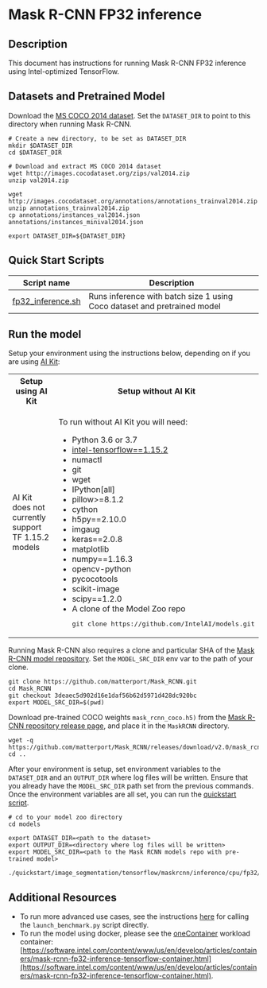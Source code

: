 <!--- 0. Title -->
# Mask R-CNN FP32 inference

<!-- 10. Description -->
## Description

This document has instructions for running Mask R-CNN FP32 inference using
Intel-optimized TensorFlow.

<!--- 30. Datasets -->
## Datasets and Pretrained Model

Download the [MS COCO 2014 dataset](http://cocodataset.org/#download).
Set the `DATASET_DIR` to point to this directory when running Mask R-CNN.
```
# Create a new directory, to be set as DATASET_DIR
mkdir $DATASET_DIR
cd $DATASET_DIR

# Download and extract MS COCO 2014 dataset
wget http://images.cocodataset.org/zips/val2014.zip
unzip val2014.zip

wget http://images.cocodataset.org/annotations/annotations_trainval2014.zip
unzip annotations_trainval2014.zip
cp annotations/instances_val2014.json annotations/instances_minival2014.json

export DATASET_DIR=${DATASET_DIR}
```

<!--- 40. Quick Start Scripts -->
## Quick Start Scripts

| Script name | Description |
|-------------|-------------|
| [fp32_inference.sh](fp32_inference.sh) | Runs inference with batch size 1 using Coco dataset and pretrained model|

<!--- 50. AI Kit -->
## Run the model

Setup your environment using the instructions below, depending on if you are
using [AI Kit](/docs/general/tensorflow/AIKit.md):

<table>
  <tr>
    <th>Setup using AI Kit</th>
    <th>Setup without AI Kit</th>
  </tr>
  <tr>
    <td>
      <p>AI Kit does not currently support TF 1.15.2 models</p>
    </td>
    <td>
      <p>To run without AI Kit you will need:</p>
      <ul>
        <li>Python 3.6 or 3.7
        <li><a href="https://pypi.org/project/intel-tensorflow/1.15.2/">intel-tensorflow==1.15.2</a>
        <li>numactl
        <li>git
        <li>wget
        <li>IPython[all]
        <li>pillow>=8.1.2
        <li>cython
        <li>h5py==2.10.0
        <li>imgaug
        <li>keras==2.0.8
        <li>matplotlib
        <li>numpy==1.16.3
        <li>opencv-python
        <li>pycocotools
        <li>scikit-image
        <li>scipy==1.2.0
        <li>A clone of the Model Zoo repo<br />
        <pre>git clone https://github.com/IntelAI/models.git</pre>
      </ul>
    </td>
  </tr>
</table>

Running Mask R-CNN also requires a clone and particular SHA of the
[Mask R-CNN model repository](https://github.com/matterport/Mask_RCNN). 
Set the `MODEL_SRC_DIR` env var to the path of your clone.
```
git clone https://github.com/matterport/Mask_RCNN.git
cd Mask_RCNN
git checkout 3deaec5d902d16e1daf56b62d5971d428dc920bc
export MODEL_SRC_DIR=$(pwd)
```

Download pre-trained COCO weights `mask_rcnn_coco.h5)` from the
[Mask R-CNN repository release page](https://github.com/matterport/Mask_RCNN/releases/download/v2.0/mask_rcnn_coco.h5),
and place it in the `MaskRCNN` directory.
```
wget -q https://github.com/matterport/Mask_RCNN/releases/download/v2.0/mask_rcnn_coco.h5
cd ..
```

After your environment is setup, set environment variables to the `DATASET_DIR`
and an `OUTPUT_DIR` where log files will be written. Ensure that you already have
the `MODEL_SRC_DIR` path set from the previous commands.
Once the environment variables are all set, you can run the
[quickstart script](#quick-start-scripts).
```
# cd to your model zoo directory
cd models

export DATASET_DIR=<path to the dataset>
export OUTPUT_DIR=<directory where log files will be written>
export MODEL_SRC_DIR=<path to the Mask RCNN models repo with pre-trained model>

./quickstart/image_segmentation/tensorflow/maskrcnn/inference/cpu/fp32/fp32_inference.sh
```

<!--- 90. Resource Links-->
## Additional Resources

* To run more advanced use cases, see the instructions [here](Advanced.md)
  for calling the `launch_benchmark.py` script directly.
* To run the model using docker, please see the [oneContainer](http://software.intel.com/containers)
  workload container:<br />
  [https://software.intel.com/content/www/us/en/develop/articles/containers/mask-rcnn-fp32-inference-tensorflow-container.html](https://software.intel.com/content/www/us/en/develop/articles/containers/mask-rcnn-fp32-inference-tensorflow-container.html).

